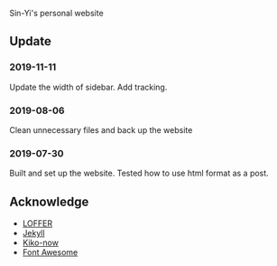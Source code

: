Sin-Yi's personal website

## Update

### 2019-11-11

Update the width of sidebar. Add tracking.

### 2019-08-06

Clean unnecessary files and back up the website

### 2019-07-30

Built and set up the website. Tested how to use html format as a post.

## Acknowledge

* [LOFFER](https://github.com/FromEndWorld/LOFFER)
* [Jekyll](https://github.com/jekyll/jekyll)
* [Kiko-now](<https://github.com/aweekj/kiko-now>)
* [Font Awesome](<https://fontawesome.com/>)

